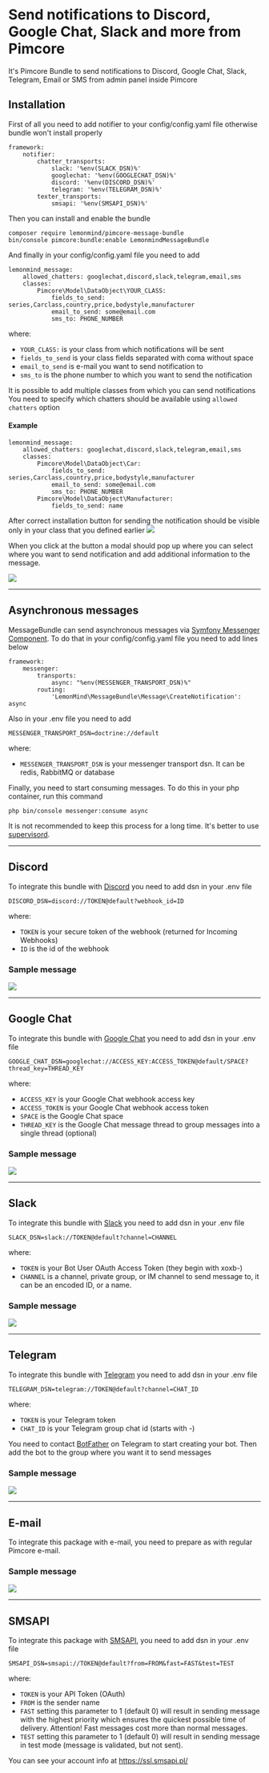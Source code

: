 # Send notifications to Discord, Google Chat, Slack and more from Pimcore

It's Pimcore Bundle to send notifications to Discord, Google Chat, Slack, Telegram, Email or SMS from admin panel inside
Pimcore

## Installation

First of all you need to add notifier to your config/config.yaml file otherwise bundle won't install properly

```
framework:
    notifier:
        chatter_transports:
            slack: '%env(SLACK_DSN)%'
            googlechat: '%env(GOOGLECHAT_DSN)%'
            discord: '%env(DISCORD_DSN)%'
            telegram: '%env(TELEGRAM_DSN)%'
        texter_transports:
            smsapi: '%env(SMSAPI_DSN)%'
```

Then you can install and enable the bundle

```
composer require lemonmind/pimcore-message-bundle
bin/console pimcore:bundle:enable LemonmindMessageBundle
```

And finally in your config/config.yaml file you need to add

```
lemonmind_message:
    allowed_chatters: googlechat,discord,slack,telegram,email,sms
    classes:
        Pimcore\Model\DataObject\YOUR_CLASS:
            fields_to_send: series,Carclass,country,price,bodystyle,manufacturer
            email_to_send: some@email.com
            sms_to: PHONE_NUMBER
```

where:

- `YOUR_CLASS:` is your class from which notifications will be sent
- `fields_to_send` is your class fields separated with coma without space
- `email_to_send` is e-mail you want to send notification to
- `sms_to` is the phone number to which you want to send the notification

It is possible to add multiple classes from which you can send notifications <br />
You need to specify which chatters should be available using `allowed chatters` option

#### Example

```
lemonmind_message:
    allowed_chatters: googlechat,discord,slack,telegram,email,sms
    classes:
        Pimcore\Model\DataObject\Car:
            fields_to_send: series,Carclass,country,price,bodystyle,manufacturer
            email_to_send: some@email.com
            sms_to: PHONE_NUMBER
        Pimcore\Model\DataObject\Manufacturer:
            fields_to_send: name
```

After correct installation button for sending the notification should be visible only in your class that you defined
earlier
![](docs/img_home.png)

When you click at the button a modal should pop up where you can select where you want to send notification and add
additional information to the message.

![](docs/img_modal.png)

-----------

## Asynchronous messages

MessageBundle can send asynchronous messages
via [Symfony Messenger Component](https://symfony.com/doc/current/messenger.html).
To do that in your config/config.yaml file you need to add lines below

```
framework:
    messenger:
        transports:
            async: "%env(MESSENGER_TRANSPORT_DSN)%"
        routing:
            'LemonMind\MessageBundle\Message\CreateNotification': async
```

Also in your .env file you need to add

```
MESSENGER_TRANSPORT_DSN=doctrine://default
```

where:

- `MESSENGER_TRANSPORT_DSN` is your messenger transport dsn. It can be redis, RabbitMQ or database

Finally, you need to start consuming messages. To do this in your php container, run this command

```
php bin/console messenger:consume async
```

It is not recommended to keep this process for a long time. It's better to
use [supervisord](https://symfony.com/doc/current/messenger.html#supervisor-configuration).

-----------

## Discord

To integrate this bundle with [Discord](https://discord.com/) you need to add dsn in your .env file

```
DISCORD_DSN=discord://TOKEN@default?webhook_id=ID
```

where:

- `TOKEN` is your secure token of the webhook (returned for Incoming Webhooks)
- `ID` is the id of the webhook

### Sample message

![](docs/img_discord_message.png)

-----------

## Google Chat

To integrate this bundle with [Google Chat](https://workspace.google.com/intl/pl/products/chat/) you need to add dsn in
your .env file

```
GOOGLE_CHAT_DSN=googlechat://ACCESS_KEY:ACCESS_TOKEN@default/SPACE?thread_key=THREAD_KEY
```

where:

- `ACCESS_KEY` is your Google Chat webhook access key
- `ACCESS_TOKEN` is your Google Chat webhook access token
- `SPACE` is the Google Chat space
- `THREAD_KEY` is the Google Chat message thread to group messages into a single thread (optional)

### Sample message

![](docs/img_googlechat_message.png)

-----------

## Slack

To integrate this bundle with [Slack](https://slack.com/) you need to add dsn in your .env file

```
SLACK_DSN=slack://TOKEN@default?channel=CHANNEL
```

where:

- `TOKEN`  is your Bot User OAuth Access Token (they begin with xoxb-)
- `CHANNEL`  is a channel, private group, or IM channel to send message to, it can be an encoded ID, or a name.

### Sample message

![](docs/img_slack_message.png)

-----------

## Telegram

To integrate this bundle with [Telegram](https://telegram.org) you need to add dsn in your .env file

```
TELEGRAM_DSN=telegram://TOKEN@default?channel=CHAT_ID
```

where:

- `TOKEN`  is your Telegram token
- `CHAT_ID`  is your Telegram group chat id (starts with -)

You need to contact [BotFather](https://web.telegram.org/z/#93372553) on Telegram to start creating your bot. Then add
the bot to the group where you want it to send messages

### Sample message

![](docs/img_telegram_message.png)

-----------

## E-mail

To integrate this package with e-mail, you need to prepare as with regular Pimcore e-mail.

### Sample message

![](docs/img_email_message.png)

-----------

## SMSAPI

To integrate this package with [SMSAPI](https://www.smsapi.pl/), you need to add dsn in your .env file

```
SMSAPI_DSN=smsapi://TOKEN@default?from=FROM&fast=FAST&test=TEST
```

where:

- `TOKEN` is your API Token (OAuth)
- `FROM` is the sender name
- `FAST` setting this parameter to 1 (default 0) will result in sending message with the highest priority which
  ensures the quickest possible time of delivery. Attention! Fast messages cost more than normal messages.
- `TEST` setting this parameter to 1 (default 0) will result in sending message in test mode (message is
  validated, but not sent).

You can see your account info at https://ssl.smsapi.pl/
